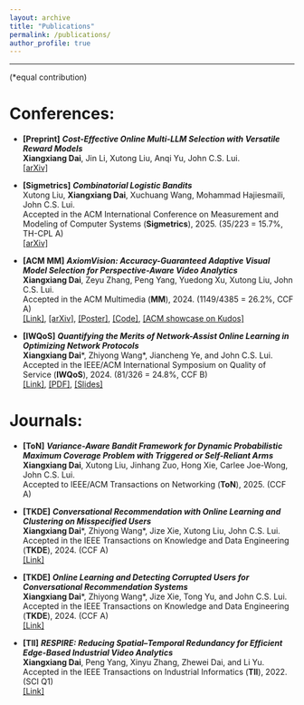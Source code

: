 ```yaml
---
layout: archive
title: "Publications"
permalink: /publications/
author_profile: true
---
```




------
(\*equal contribution)<be>

# Conferences:

- **[Preprint]** ***Cost-Effective Online Multi-LLM Selection with Versatile Reward Models***<br>
**Xiangxiang Dai**, Jin Li, Xutong Liu, Anqi Yu, John C.S. Lui.<br>
[[arXiv]](https://arxiv.org/abs/2405.16587)<br>

- **[Sigmetrics]** ***Combinatorial Logistic Bandits***<br>
Xutong Liu, **Xiangxiang Dai**, Xuchuang Wang, Mohammad Hajiesmaili, John C.S. Lui.<br>
Accepted in the ACM International Conference on Measurement and Modeling of Computer Systems (**Sigmetrics**), 2025. (35/223 = 15.7%, TH-CPL A)<br>
[[arXiv]](https://arxiv.org/abs/2410.17075)

- **[ACM MM]** ***AxiomVision: Accuracy-Guaranteed Adaptive Visual Model Selection for Perspective-Aware Video Analytics***<br>
**Xiangxiang Dai**, Zeyu Zhang, Peng Yang, Yuedong Xu, Xutong Liu, John C.S. Lui.<br>
Accepted in the ACM Multimedia (**MM**), 2024. (1149/4385 = 26.2%, CCF A)<br>
[[Link]](https://dl.acm.org/doi/10.1145/3664647.3681269), [[arXiv]](https://arxiv.org/abs/2407.20124), [[Poster]](https://xiangxdai.github.io/files/Poster4ACMMM24.pdf), [[Code]](https://github.com/zeyuzhangzyz/AxiomVision), [[ACM showcase on Kudos]](https://www.growkudos.com/publications/10.1145%25252F3664647.3681269/reader)<br>


- **[IWQoS]** ***Quantifying the Merits of Network-Assist Online Learning in Optimizing Network Protocols***<br>
**Xiangxiang Dai**\*, Zhiyong Wang\*, Jiancheng Ye, and John C.S. Lui.<br>
Accepted in the IEEE/ACM International Symposium on Quality of Service (**IWQoS**), 2024. (81/326 = 24.8%, CCF B)<br>
[[Link]](https://ieeexplore.ieee.org/document/10682895),  [[PDF]](https://xiangxdai.github.io/files/IWQoS24.pdf), [[Slides]](https://xiangxdai.github.io/files/Slides4IWQoS24.pdf)<br>


# Journals:
- **[ToN]** ***Variance-Aware Bandit Framework for Dynamic Probabilistic Maximum Coverage Problem with Triggered or Self-Reliant Arms***<br>
**Xiangxiang Dai**, Xutong Liu, Jinhang Zuo, Hong Xie, Carlee Joe-Wong, John C.S. Lui.<br>
Accepted to IEEE/ACM Transactions on Networking (**ToN**), 2025.  (CCF A)<br>

- **[TKDE]** ***Conversational Recommendation with Online Learning and Clustering on Misspecified Users***<br>
**Xiangxiang Dai**\*, Zhiyong Wang\*, Jize Xie, Xutong Liu, John C.S. Lui.<br>
 Accepted in the IEEE Transactions on Knowledge and Data Engineering (**TKDE**), 2024. (CCF A)<br>
 [[Link]](https://ieeexplore.ieee.org/document/10586787)


- **[TKDE]** ***Online Learning and Detecting Corrupted Users for Conversational Recommendation Systems***<br>
**Xiangxiang Dai**\*, Zhiyong Wang\*, Jize Xie, Tong Yu, and John C.S. Lui.<br>
Accepted in the IEEE Transactions on Knowledge and Data Engineering (**TKDE**), 2024. (CCF A)<br>
 [[Link]](https://ieeexplore.ieee.org/document/10643701)

- **[TII]** ***RESPIRE: Reducing Spatial–Temporal Redundancy for Efficient Edge-Based Industrial Video Analytics***<br>
**Xiangxiang Dai**, Peng Yang, Xinyu Zhang, Zhewei Dai, and Li Yu.<br>
Accepted in the IEEE Transactions on Industrial Informatics (**TII**), 2022. (SCI Q1)<br>
[[Link]](https://ieeexplore.ieee.org/document/9745772)<br>




